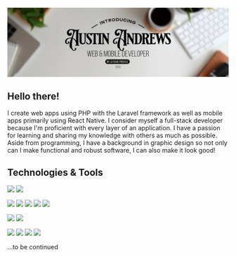 [![Header](https://raw.githubusercontent.com/A3mercury/A3mercury/master/github-header1.png "Header")](https://github.com/A3mercury/)

## Hello there!
I create web apps using PHP with the Laravel framework as well as mobile apps primarily using React Native. I consider myself a full-stack developer because I'm proficient with every layer of an application. I have a passion for learning and sharing my knowledge with others as much as possible. Aside from programming, I have a background in graphic design so not only can I make functional and robust software, I can also make it look good!

## Technologies & Tools
![](https://img.shields.io/badge/code-php-informational?style=for-the-badge&logo=php&logoColor=white&color=red)
![](https://img.shields.io/badge/framework-laravel-informational?style=for-the-badge&logo=laravel&logoColor=white&color=red)

![](https://img.shields.io/badge/code-JavaScript-informational?style=for-the-badge&logo=JavaScript&logoColor=white&color=2bbc8a)
![](https://img.shields.io/badge/framework-React-informational?style=for-the-badge&logo=React&logoColor=white&color=2bbc8a)
![](https://img.shields.io/badge/mobile-React_Native-informational?style=for-the-badge&logo=React&logoColor=white&color=2bbc8a)
![](https://img.shields.io/badge/framework-Vue-informational?style=for-the-badge&logo=Vue.js&logoColor=white&color=2bbc8a)
![](https://img.shields.io/badge/code-jquery-informational?style=for-the-badge&logo=jQuery&logoColor=white&color=2bbc8a)

![](https://img.shields.io/badge/db-mysql-informational?style=for-the-badge&logo=MySQL&logoColor=white&color=orange)
![](https://img.shields.io/badge/db-postgres-informational?style=for-the-badge&logo=PostgreSQL&logoColor=white&color=orange)

![](https://img.shields.io/badge/os-mac-informational?style=for-the-badge&logo=Apple&logoColor=white&color=blue)
![](https://img.shields.io/badge/os-linux-informational?style=for-the-badge&logo=Linux&logoColor=white&color=blue)
![](https://img.shields.io/badge/ide-vscode-informational?style=for-the-badge&logo=Visual%20Studio%20Code&logoColor=white&color=blue)
![](https://img.shields.io/badge/ide-phpstorm-informational?style=for-the-badge&logo=Intellij%20IDEA&logoColor=white&color=blue)
<!-- 
## Work History -->

...to be continued

<!--
**A3mercury/A3mercury** is a ✨ _special_ ✨ repository because its `README.md` (this file) appears on your GitHub profile.

Here are some ideas to get you started:

- 🔭 I’m currently working on ...
- 🌱 I’m currently learning ...
- 👯 I’m looking to collaborate on ...
- 🤔 I’m looking for help with ...
- 💬 Ask me about ...
- 📫 How to reach me: ...
- 😄 Pronouns: ...
- ⚡ Fun fact: ...
-->
